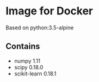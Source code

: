 # Image for Docker

Based on python:3.5-alpine

## Contains

- numpy 1.11
- scipy 0.18.0
- scikit-learn 0.18.1
